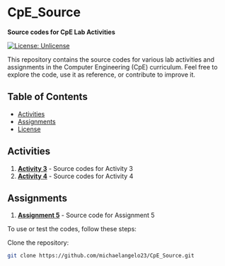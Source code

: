 # CpE_Source

**Source codes for CpE Lab Activities**

[![License: Unlicense](https://img.shields.io/badge/license-Unlicense-blue.svg)](http://unlicense.org/)

This repository contains the source codes for various lab activities and assignments in the Computer Engineering (CpE) curriculum. Feel free to explore the code, use it as reference, or contribute to improve it.

## Table of Contents

- [Activities](#activities)
- [Assignments](#assignments)
- [License](#license)

## Activities

1. **[Activity 3](./Activity%203/)** - Source codes for Activity 3
2. **[Activity 4](./Activtiy%204/)** - Source codes for Activity 4

## Assignments

1. **[Assignment 5](./Assignment%205/)** - Source code for Assignment 5

To use or test the codes, follow these steps:

Clone the repository:  
   ```bash
   git clone https://github.com/michaelangelo23/CpE_Source.git
